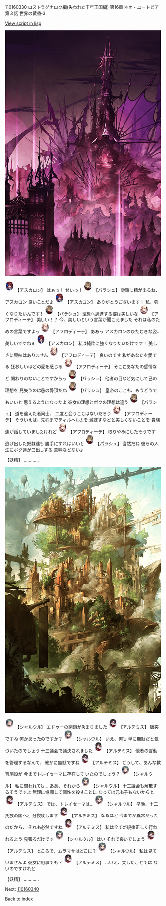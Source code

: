 110160330 ロストラグナロク編(失われた千年王国編) 第16章 ネオ・ユートピア 第３話 世界の黄昏-3

[View script in lisp](../scripts/110160330.txt)

![300_devil_daytime01.png](../images/backgrounds/300_devil_daytime01.png)

<img src="../images/units/3102311.png" alt="3102311.png" height="34"/>
【アスカロン】
はぁっ！
せいっ！

<img src="../images/units/3200411.png" alt="3200411.png" height="34"/>
【パラシュ】
鍛錬に精が出るね、アスカロン
良いことだよ

<img src="../images/units/3102311.png" alt="3102311.png" height="34"/>
【アスカロン】
ありがとうございます！
私、強くなりたいんです！

<img src="../images/units/3200411.png" alt="3200411.png" height="34"/>
【パラシュ】
理想へ邁進する姿は美しいな

<img src="../images/units/3401311.png" alt="3401311.png" height="34"/>
【アフロディーテ】
美しい！？
今、美しいという言葉が聞こえました
それは私のための言葉ですよっ

<img src="../images/units/3401311.png" alt="3401311.png" height="34"/>
【アフロディーテ】
ああっ
アスカロンのひたむきな姿…
美しいですねぇ

<img src="../images/units/3102311.png" alt="3102311.png" height="34"/>
【アスカロン】
私は純粋に強くなりたいだけです！
美しさに興味はありません

<img src="../images/units/3401311.png" alt="3401311.png" height="34"/>
【アフロディーテ】
良いのです
私があなたを愛でる
狂おしいほどの愛を感じる

<img src="../images/units/3401311.png" alt="3401311.png" height="34"/>
【アフロディーテ】
そこにあなたの感情など
関わりのないことですからっ

<img src="../images/units/3200411.png" alt="3200411.png" height="34"/>
【パラシュ】
他者の目など気にして己の理想を
見失うのは愚の骨頂だね

<img src="../images/units/3200411.png" alt="3200411.png" height="34"/>
【パラシュ】
皇帝のことも、もうどうでもいいと
思えるようになったよ
彼女の理想とボクの理想は違う

<img src="../images/units/3200411.png" alt="3200411.png" height="34"/>
【パラシュ】
道を違えた者同士、
二度と会うことはないだろう

<img src="../images/units/3401311.png" alt="3401311.png" height="34"/>
【アフロディーテ】
そういえば、先程までティルヘルムを
滅ぼすなどと美しくないことを
貴族達が話していましたけれど

<img src="../images/units/3401311.png" alt="3401311.png" height="34"/>
【アフロディーテ】
取りやめにしたそうです
逃げ出した奴隷達も
勝手にすればいいと

<img src="../images/units/3200411.png" alt="3200411.png" height="34"/>
【パラシュ】
当然だね
彼らの人生にボク達が口出しする
意味などないよ

【妖精】
…………

![beast_world.png](../images/backgrounds/beast_world.png)

<img src="../images/units/3200711.png" alt="3200711.png" height="34"/>
【シャルウル】
エドゥーの閉鎖が決まりました

<img src="../images/units/3400111.png" alt="3400111.png" height="34"/>
【アルテミス】
唐突ですね
何かあったのですか？

<img src="../images/units/3200711.png" alt="3200711.png" height="34"/>
【シャルウル】
いえ、何も
単に無駄だと気づいたのでしょう
十三議会で議決されました

<img src="../images/units/3400111.png" alt="3400111.png" height="34"/>
【アルテミス】
他者の言動を管理するなんて、
確かに無駄ですね

<img src="../images/units/3400111.png" alt="3400111.png" height="34"/>
【アルテミス】
どうして、あんな教育施設が
今までトレイセーマに存在して
いたのでしょう？

<img src="../images/units/3200711.png" alt="3200711.png" height="34"/>
【シャルウル】
私に問われても…
ああ、それから

<img src="../images/units/3200711.png" alt="3200711.png" height="34"/>
【シャルウル】
十三議会も解散するそうですよ
無理に協調して個性を殺すことに
なっては元も子もないからと

<img src="../images/units/3400111.png" alt="3400111.png" height="34"/>
【アルテミス】
では、トレイセーマは…

<img src="../images/units/3200711.png" alt="3200711.png" height="34"/>
【シャルウル】
早晩、十二氏族の国へと
分裂致します

<img src="../images/units/3400111.png" alt="3400111.png" height="34"/>
【アルテミス】
なるほど
今までが異常だったのだから、
それも必然ですね

<img src="../images/units/3400111.png" alt="3400111.png" height="34"/>
【アルテミス】
私は全てが規律正しく行われるよう
見張るだけです

<img src="../images/units/3200711.png" alt="3200711.png" height="34"/>
【シャルウル】
はい
それで良いでしょう

<img src="../images/units/3400111.png" alt="3400111.png" height="34"/>
【アルテミス】
ところで、ムラマサはどこに？

<img src="../images/units/3200711.png" alt="3200711.png" height="34"/>
【シャルウル】
私は見ていませんよ
彼女に用事でも？

<img src="../images/units/3400111.png" alt="3400111.png" height="34"/>
【アルテミス】
…いえ、大したことでは
ないのですけれど

【妖精】
…………

Next: [110160340](110160340.md)

[Back to index](index.md)
